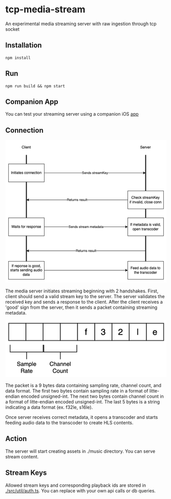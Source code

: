 # tcp-media-stream
An experimental media streaming server with raw ingestion through tcp socket

## Installation
```
npm install
```

## Run
```
npm run build && npm start
```

## Companion App
You can test your streaming server using a companion iOS [app](https://github.com/k2sebeom/tcp-media-client)

## Connection

![Protocol](./asset/protocol.png)

The media server initiates streaming beginning with 2 handshakes. First, client should send a valid stream key to the server.
The server validates the received key and sends a response to the client. After the client receives a 'good' sign from the server, then it sends a packet containing streaming metadata.

![Packet](./asset/packet.png)

The packet is a 9 bytes data containing sampling rate, channel count, and data format. The first two bytes contain sampling rate in a format of litte-endian encoded unsigned-int. The next two bytes contain channel count in a format of litte-endian encoded unsigned-int. The last 5 bytes is a string indicating a data format (ex. f32le, s16le).


Once server receives correct metadata, it opens a transcoder and starts feeding audio data to the transcoder to create HLS contents.



## Action

The server will start creating assets in ./music directory. You can serve stream content.

## Stream Keys

Allowed stream keys and corresponding playback ids are stored in [./src/util/auth.ts](./src/util/auth.ts). You can replace with your own api calls or db queries.
